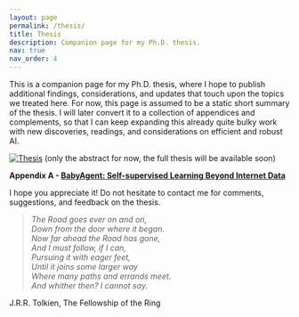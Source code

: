 ```yaml
---
layout: page
permalink: /thesis/
title: Thesis
description: Companion page for my Ph.D. thesis.
nav: true
nav_order: 4
---
```


This is a companion page for my Ph.D. thesis, where I hope to publish additional findings, considerations, and updates that touch upon the topics we treated here.
For now, this page is assumed to be a static short summary of the thesis. I will later convert it to a collection of appendices and complements, so that I can keep expanding this already quite bulky work with new discoveries, readings, and considerations on efficient and robust AI.

[![Thesis](https://img.shields.io/badge/Thesis-Download-196EBD)](../assets/pdf/thesis.pdf) (only the abstract for now, the full thesis will be available soon)

**Appendix A - [BabyAgent: Self-supervised Learning Beyond Internet Data](https://simoneangarano.github.io/babyagent)**

I hope you appreciate it! Do not hesitate to contact me for comments, suggestions, and feedback on the thesis.

> _The Road goes ever on and on,_  
> _Down from the door where it began._  
> _Now far ahead the Road has gone,_  
> _And I must follow, if I can,_  
> _Pursuing it with eager feet,_  
> _Until it joins some larger way_  
> _Where many paths and errands meet._  
> _And whither then? I cannot say._

J.R.R. Tolkien, The Fellowship of the Ring
